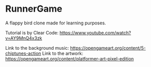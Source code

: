 # RunnerGame

A flappy bird clone made for learning purposes.

Tutorial is by Clear Code:
https://www.youtube.com/watch?v=AY9MnQ4x3zk

Link to the background music: https://opengameart.org/content/5-chiptunes-action
Link to the artwork: https://opengameart.org/content/platformer-art-pixel-edition
